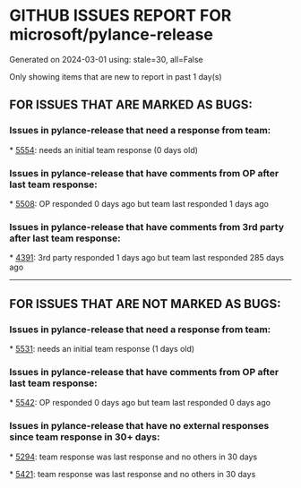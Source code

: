 
# GITHUB ISSUES REPORT FOR microsoft/pylance-release


Generated on 2024-03-01 using: stale=30, all=False


Only showing items that are new to report in past 1 day(s)


## FOR ISSUES THAT ARE MARKED AS BUGS:


### Issues in pylance-release that need a response from team:


\* [5554](https://github.com/microsoft/pylance-release/issues/5554 "Auto import grouping doesnt add blank line between groups in specific order"): needs an initial team response (0 days old)

### Issues in pylance-release that have comments from OP after last team response:


\* [5508](https://github.com/microsoft/pylance-release/issues/5508 "Custom partial type package breaks other imports"): OP responded 0 days ago but team last responded 1 days ago

### Issues in pylance-release that have comments from 3rd party after last team response:


\* [4391](https://github.com/microsoft/pylance-release/issues/4391 "Correct type hints for meta-function that takes a function as an argument (ParamSpec)"): 3rd party responded 1 days ago but team last responded 285 days ago

---

## FOR ISSUES THAT ARE NOT MARKED AS BUGS:


### Issues in pylance-release that need a response from team:


\* [5531](https://github.com/microsoft/pylance-release/issues/5531 "Excessive Memory Consumption by Extension in vscode-server"): needs an initial team response (1 days old)

### Issues in pylance-release that have comments from OP after last team response:


\* [5542](https://github.com/microsoft/pylance-release/issues/5542 "Derived method completions use incorrect return type annotations when differing by `async` modifier."): OP responded 0 days ago but team last responded 0 days ago

### Issues in pylance-release that have no external responses since team response in 30+ days:


\* [5294](https://github.com/microsoft/pylance-release/issues/5294 "Pylance should auto-import from files marked with `_` too"): team response was last response and no others in 30 days

\* [5421](https://github.com/microsoft/pylance-release/issues/5421 "Overriding `__getattribute__` messes up utility of &quot;Go to Definition&quot;"): team response was last response and no others in 30 days
